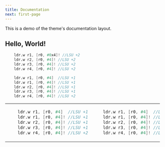 ```yaml
---
title: Documentation
next: first-page
---
```


This is a demo of the theme's documentation layout.

## Hello, World!
```verilog {filename="sample a"}
    ldr.w r1, [r0, #0x4]! //LSU +2
    ldr.w r2, [r0, #4]! //LSU +2
    ldr.w r3, [r0, #4]! //LSU +2
    ldr.w r4, [r0, #4]! //LSU +2
```
```verilog {filename="sample b"}
    ldr.w r1, [r0, #4]  //LSU +1
    ldr.w r1, [r0, #4]! //LSU +1
    ldr.w r2, [r0, #4]! //LSU +1
    ldr.w r3, [r0, #4]! //LSU +1
    ldr.w r4, [r0, #4]! //LSU +2
```

<table style="width: 100%; border-collapse: collapse; border: none;"><tr><td>

```verilog {filename="sample b"}
    ldr.w r1, [r0, #4]  //LSU +1
    ldr.w r1, [r0, #4]! //LSU +1
    ldr.w r2, [r0, #4]! //LSU +1
    ldr.w r3, [r0, #4]! //LSU +1
    ldr.w r4, [r0, #4]! //LSU +2
```
</td><td>

```verilog {filename="sample b"}
    ldr.w r1, [r0, #4]  //LSU +1
    ldr.w r1, [r0, #4]! //LSU +1
    ldr.w r2, [r0, #4]! //LSU +1
    ldr.w r3, [r0, #4]! //LSU +1
    ldr.w r4, [r0, #4]! //LSU +2
```
</td></tr>
</table>


